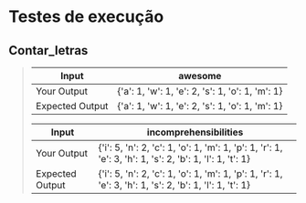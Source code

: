 # Testes de execução

## Contar_letras
>
> |  Input          | awesome                                          |
> |-----------------|--------------------------------------------------|
> | Your Output     | {'a': 1, 'w': 1, 'e': 2, 's': 1, 'o': 1, 'm': 1} |
> | Expected Output | {'a': 1, 'w': 1, 'e': 2, 's': 1, 'o': 1, 'm': 1} |
> 
> 
> | Input           | incomprehensibilities                                                                                    |
> |-----------------|----------------------------------------------------------------------------------------------------------|
> | Your Output     | {'i': 5, 'n': 2, 'c': 1, 'o': 1, 'm': 1, 'p': 1, 'r': 1, 'e': 3, 'h': 1, 's': 2, 'b': 1, 'l': 1, 't': 1} |
> | Expected Output | {'i': 5, 'n': 2, 'c': 1, 'o': 1, 'm': 1, 'p': 1, 'r': 1, 'e': 3, 'h': 1, 's': 2, 'b': 1, 'l': 1, 't': 1} |
